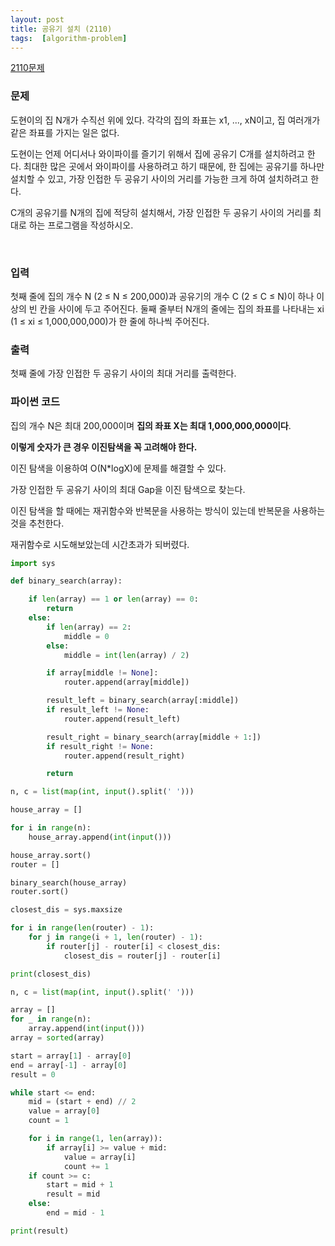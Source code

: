```yaml
---
layout: post
title: 공유기 설치 (2110)
tags:  [algorithm-problem]
---
```


[2110문제](https://www.acmicpc.net/problem/2110)


### 문제
도현이의 집 N개가 수직선 위에 있다. 각각의 집의 좌표는 x1, ..., xN이고, 집 여러개가 같은 좌표를 가지는 일은 없다.

도현이는 언제 어디서나 와이파이를 즐기기 위해서 집에 공유기 C개를 설치하려고 한다. 최대한 많은 곳에서 와이파이를 사용하려고 하기 때문에, 한 집에는 공유기를 하나만 설치할 수 있고, 가장 인접한 두 공유기 사이의 거리를 가능한 크게 하여 설치하려고 한다.

C개의 공유기를 N개의 집에 적당히 설치해서, 가장 인접한 두 공유기 사이의 거리를 최대로 하는 프로그램을 작성하시오.

&nbsp;

### 입력
첫째 줄에 집의 개수 N (2 ≤ N ≤ 200,000)과 공유기의 개수 C (2 ≤ C ≤ N)이 하나 이상의 빈 칸을 사이에 두고 주어진다. 둘째 줄부터 N개의 줄에는 집의 좌표를 나타내는 xi (1 ≤ xi ≤ 1,000,000,000)가 한 줄에 하나씩 주어진다.
&nbsp;

### 출력
첫째 줄에 가장 인접한 두 공유기 사이의 최대 거리를 출력한다.
&nbsp;

### 파이썬 코드

집의 개수 N은 최대 200,000이며 **집의 좌표 X는 최대 1,000,000,000이다**.

**이렇게 숫자가 큰 경우 이진탐색을 꼭 고려해야 한다.**

이진 탐색을 이용하여 O(N*logX)에 문제를 해결할 수 있다.

가장 인접한 두 공유기 사이의 최대 Gap을 이진 탐색으로 찾는다.

이진 탐색을 할 때에는 재귀함수와 반복문을 사용하는 방식이 있는데 반복문을 사용하는 것을 추천한다.

재귀함수로 시도해보았는데 시간초과가 되버렸다.
~~~python
import sys

def binary_search(array):

    if len(array) == 1 or len(array) == 0:
        return
    else:
        if len(array) == 2:
            middle = 0
        else:
            middle = int(len(array) / 2)

        if array[middle != None]:
            router.append(array[middle])

        result_left = binary_search(array[:middle])
        if result_left != None:
            router.append(result_left)

        result_right = binary_search(array[middle + 1:])
        if result_right != None:
            router.append(result_right)

        return

n, c = list(map(int, input().split(' ')))

house_array = []

for i in range(n):
    house_array.append(int(input()))

house_array.sort()
router = []

binary_search(house_array)
router.sort()

closest_dis = sys.maxsize

for i in range(len(router) - 1):
    for j in range(i + 1, len(router) - 1):
        if router[j] - router[i] < closest_dis:
            closest_dis = router[j] - router[i]

print(closest_dis)
~~~

~~~python
n, c = list(map(int, input().split(' ')))

array = []
for _ in range(n):
    array.append(int(input()))
array = sorted(array)

start = array[1] - array[0]
end = array[-1] - array[0]
result = 0

while start <= end:
    mid = (start + end) // 2
    value = array[0]
    count = 1

    for i in range(1, len(array)):
        if array[i] >= value + mid:
            value = array[i]
            count += 1
    if count >= c:
        start = mid + 1
        result = mid
    else:
        end = mid - 1

print(result)
~~~
